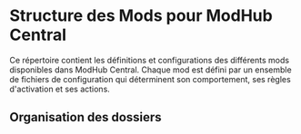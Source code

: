 # Structure des Mods pour ModHub Central

Ce répertoire contient les définitions et configurations des différents mods disponibles dans ModHub Central. Chaque mod est défini par un ensemble de fichiers de configuration qui déterminent son comportement, ses règles d'activation et ses actions.

## Organisation des dossiers